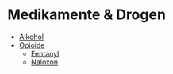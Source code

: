 # Medikamente & Drogen

- [Alkohol](Alkohol.md)
- [Opioide](Opiate/Opioide.md)
	- [Fentanyl](Opiate/Fentanyl.md)
	- [Naloxon](Opiate/Naloxon.md)